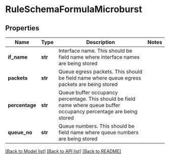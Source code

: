 # RuleSchemaFormulaMicroburst

## Properties
Name | Type | Description | Notes
------------ | ------------- | ------------- | -------------
**if_name** | **str** | Interface name. This should be field name where interface names are being stored | 
**packets** | **str** | Queue egress packets. This should be field name where queue egress packets are being stored | 
**percentage** | **str** | Queue buffer occupancy percentage. This should be field name where queue buffer occupancy percentage are being stored | 
**queue_no** | **str** | Queue numbers. This should be field name where queue numbers are being stored | 

[[Back to Model list]](../README.md#documentation-for-models) [[Back to API list]](../README.md#documentation-for-api-endpoints) [[Back to README]](../README.md)



